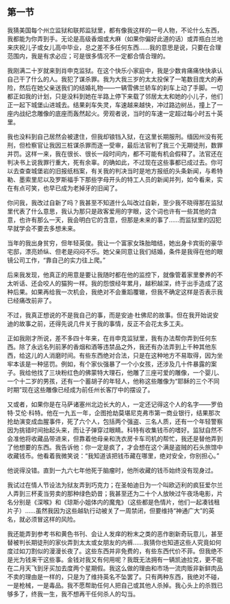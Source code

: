 ## 第一节

  我猜美国每个州立监狱和联邦监狱里，都有像我这样的一号人物，不论什么东西，我都能为你弄到手。无论是高级香烟或大麻（如果你偏好此道的话）或弄瓶白兰地来庆祝儿子或女儿高中毕业，总之差不多任何东西……我的意思是说，只要在合理范围内，我是有求必应；可是很多情况不一定都合情合理的。

  我刚满二十岁就来到肖申克监狱。在这个快乐小家庭中，我是少数肯痛痛快快承认自己干了什么的人。我犯了谋杀罪。我为大我三岁的太太投保了一笔数目庞大的寿险，然后在她父亲送我们的结婚礼物——一辆雪佛兰轿车的刹车上动了手脚。一切都正如我的计划，只是没料到她在半路上停下来载了邻居太太和她的小儿子，他们正一起下城堡山进城去。结果刹车失灵，车速越来越快，冲过路边树丛，撞上了一座内战纪念雕像的底座而轰然起火。旁观者说，当时的车速一定超过每小时五十英里。

  我也没料到自己居然会被逮住，但我却锒铛入狱，在这里长期服刑。缅因州没有死刑，但检察官让我因三桩谋杀罪而逐一受审，最后法官判了我三个无期徒刑，数罪并罚。这样一来，我在很长、很长一段时间内，都不可能有机会假释了。法官还在判决书上说我罪行重大，死有余辜。的确如此，不过现在这些事都已成过去。你可以去查查城堡岩的旧报纸档案，有关我的判决当时是地方报纸的头条新闻，与希特勒、墨索里尼以及罗斯福手下那些字母开头的特工人员的新闻并列，如今看来，实在有点可笑，也早已成为老掉牙的旧闻了。

  你问我，我改过自新了吗？我甚至不知道什么叫改过自新，至少我不晓得那在监狱里代表了什么意思，我认为那只是政客爱用的字眼，这个词也许有一些其他的含意，也许有那么一天，我会明白它的含意，但那是未来的事了……而监狱里的囚犯早就学会不要去多想未来。

  当年的我出身贫穷，但年轻英俊。我让一个富家女珠胎暗结，她出身卡宾街的豪华宅邸，漂亮娇纵、但老是闷闷不乐。她父亲同意让我们结婚，条件是我得在他的眼镜公司工作，“靠自己的实力往上爬。”

  后来我发现，他真正的用意是要让我随时都在他的监控下，就像管着家里豢养的不太听话、还会咬人的猫狗一样。我的怨恨经年累月，越积越深，终于出手造成了这种后果。如果再给我一次机会，我绝对不会重蹈覆辙，但我不确定这样是否表示我已经痛改前非了。

  不过，我真正想说的不是我自己的事，而是安迪·杜佛尼的故事。但在我开始说安迪的故事之前，还得先说几件关于我的事情，反正不会花太多工夫。

  正如我刚才所说，差不多四十年来，在肖申克监狱里，我有办法帮你弄到任何东西。除了永远名列前茅的香烟和酒等违禁品之外，我还有办法弄到上千种其他东西，给这儿的人消磨时间。有些东西绝对合法，只是在这种地方不易取得，因为坐牢本该是一种惩罚。例如，有个家伙强暴了一个小女孩，还涉及几十件暴露的案子。我给他找了三块粉红色的佛蒙特大理石，他雕了三座可爱的雕像，一个婴儿、一个十二岁的男孩，还有一个蓄胡子的年轻人，他称这些雕像为“耶稣的三个不同时期”现在这些雕像已经成为前任州长客厅中的摆设了。

  又或者，如果你是在马萨诸塞州北边长大的人，一定还记得这个人的名字——罗伯特·艾伦·科特。他在一九五一年，企图抢劫莫堪尼克弗市第一商业银行，结果那次抢劫演变成血腥事件，死了六个人，包括两个强盗、三名人质，还有一个年轻警察因为挑错时间抬起头来，而让子弹穿过眼睛。科特有收集钱币的嗜好。监狱自然不会准他将收藏品带进来，但靠着他母亲和洗衣房卡车司机的帮忙，我还是替他弄到了他想要的东西。我告诉他：你一定是疯了，才会想在这个满是盗贼的石头旅馆中收藏钱币。他看着我微笑说：“我知道该把钱币藏在哪里，绝对安全，你别担心。”

  他说得没错。直到一九六七年他死于脑瘤时，他所收藏的钱币始终没有现身过。

  我试过在情人节设法为狱友弄到巧克力；在圣帕迪日为一个叫欧迈利的疯狂爱尔兰人弄到三杯麦当劳卖的那种绿色奶昔；我甚至还为二十个人放映过午夜场电影，片名分别是《深喉》和《琼斯小姐体内的魔鬼》（这些都是色情片，他们一起凑钱租片子）……虽然我因为这些越轨行动被关了一周禁闭，但要维持“神通广大”的英名，就必须冒这样的风险。

  我还能弄到参考书和黄色书刊、会让人发痒的粉末之类的恶作剧新奇玩意儿，甚至替被判长期徒刑的家伙弄到太太或女朋友的内裤……我猜你也知道这些人究竟如何度过如刀割似的漫漫长夜了。这些东西并非免费的，有些东西代价不菲。但我绝不是光为钱来干这些事。金钱对我又有何用呢？我既无法拥有一辆凯迪拉克，更不能在二月天飞到牙买加去度两个星期假。我这么做的理由和市场一流肉贩非新鲜肉品不卖的理由是一样的，只是为了维持英名不坠罢了。只有两种东西，我绝对不碰，一是枪械，一是毒品。我不愿帮助任何人把自己或其他人杀掉。我心头上的杀戮已够多了，终我一生，我不想再干任何杀人的勾当。